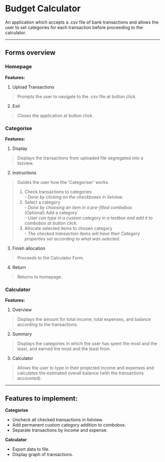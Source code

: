 # Budget Calculator

An application which accepts a .csv file of bank transactions and allows the user to set categories for each transaction before proceeding to the calculator.

---
## Forms overview

### Homepage

**Features:**
1. Upload Transactions
> Prompts the user to navigate to the .csv file at button click.
2. Exit
> Closes the application at button click.

### Categorise

**Features:**
1. Display
> Displays the transactions from uploaded file segregated into a listview.
2. Instructions
> Guides the user how the 'Categoriser' works.
> 1. Check transactions to categories<br>- *Done by clicking on the checkboxes in listview.*
> 2. Select a category<br>- *Done by choosing an item in a pre-filled combobox.* <br>
> (Optional) Add a category<br>- *User can type in a custom category in a textbox and add it to combobox at button click.*
> 3. Allocate selected items to chosen category<br>- *The checked transaction items will have their Category properties set according to what was selected.*
3. Finish allocation
> Proceeds to the Calculator Form.
4. Return
> Returns to homepage.

### Calculator

**Features:**
1. Overview
> Displays the amount for total income, total expenses, and balance according to the transactions.
2. Summary
> Displays the categories in which the user has spent the most and the least, and earned the most and the least from.
3. Calculator
> Allows the user to type in their projected income and expenses and calculates the estimated overall balance (with the transactions accounted).

---
## Features to implement:
**Categorise**
- Uncheck all checked transactions in listview.
- Add permanent custom category addition to combobox.
- Separate transactions by income and expense.

**Calculator**
- Export data to file.
- Display graph of transactions.
